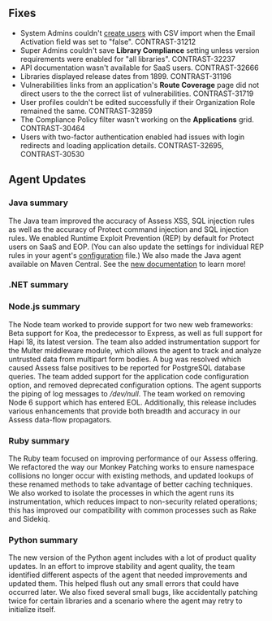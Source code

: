 <!--
title: "Contrast 3.6.3 - April 2019"
description: "Contrast 3.6.3 April 2019"
tags: "3.6.3 April Release Notes"
-->


## Fixes

* System Admins couldn't [create users](admin-onboardteam.html#create-user) with CSV import when the Email Activation field was set to "false". CONTRAST-31212
* Super Admins couldn't save **Library Compliance** setting unless version requirements were enabled for "all libraries". CONTRAST-32237
* API documentation wasn't available for SaaS users. CONTRAST-32666
* Libraries displayed release dates from 1899. CONTRAST-31196
* Vulnerabilities links from an application's **Route Coverage** page did not direct users to the the correct list of vulnerabilities. CONTRAST-31719
* User profiles couldn't be edited successfully if their Organization Role remained the same. CONTRAST-32859
* The Compliance Policy filter wasn't working on the **Applications** grid. CONTRAST-30464
* Users with two-factor authentication enabled had issues with login redirects and loading application details. CONTRAST-32695, CONTRAST-30530


## Agent Updates

### Java summary

The Java team improved the accuracy of Assess XSS, SQL injection rules as well as the accuracy of Protect command injection and SQL injection rules. We enabled Runtime Exploit Prevention (REP) by default for Protect users on SaaS and EOP. (You can also update the settings for individual REP rules in your agent's [configuration](installation-javaconfig.html#java-yaml) file.) We also made the Java agent available on Maven Central. See the [new documentation](installation-javapackage.html) to learn more! 


### .NET summary 


### Node.js summary 

The Node team worked to provide support for two new web frameworks: Beta support for Koa, the predecessor to Express, as well as full support for Hapi 18, its latest version. The team also added instrumentation support for the Multer middleware module, which allows the agent to track and analyze untrusted data from multipart form bodies. A bug was resolved which caused Assess false positives to be reported for PostgreSQL database queries. The team added support for the application code configuration option, and removed deprecated configuration options. The agent supports the piping of log messages to */dev/null*. The team worked on removing Node 6 support which has entered EOL. Additionally, this release includes various enhancements that provide both breadth and accuracy in our Assess data-flow propagators.

### Ruby summary 

The Ruby team focused on improving performance of our Assess offering. We refactored the way our Monkey Patching works to ensure namespace collisions no longer occur with existing methods, and updated lookups of these renamed methods to take advantage of better caching techniques. We also worked to isolate the processes in which the agent runs its instrumentation, which reduces impact to non-security related operations; this has improved our compatibility with common processes such as Rake and Sidekiq.

### Python summary

The new version of the Python agent includes with a lot of product quality updates. In an effort to improve stability and agent quality, the team identified different aspects of the agent that needed improvements and updated them. This helped flush out any small errors that could have occurred later. We also fixed several small bugs, like accidentally patching twice for certain libraries and a scenario where the agent may retry to initialize itself.

